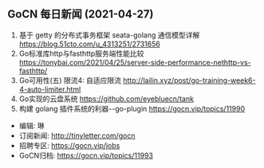 ## GoCN 每日新闻 (2021-04-27)

1. 基于 getty 的分布式事务框架 seata-golang 通信模型详解 https://blog.51cto.com/u_4313251/2731656
2. Go标准库http与fasthttp服务端性能比较 https://tonybai.com/2021/04/25/server-side-performance-nethttp-vs-fasthttp/
3. Go可用性(五) 限流4: 自适应限流 http://lailin.xyz/post/go-training-week6-4-auto-limiter.html
4. Go实现的云盘系统 https://github.com/eyebluecn/tank
5. 构建 golang 插件系统的利器--go-plugin https://gocn.vip/topics/11990

- 编辑: 琳 
- 订阅新闻: http://tinyletter.com/gocn
- 招聘专区: https://gocn.vip/jobs
- GoCN归档: https://gocn.vip/topics/11993
